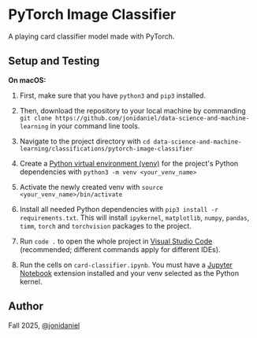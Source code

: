 # PyTorch Image Classifier

A playing card classifier model made with PyTorch.

## Setup and Testing

**On macOS:**

1. First, make sure that you have `python3` and `pip3` installed.

2. Then, download the repository to your local machine by commanding `git clone https://github.com/jonidaniel/data-science-and-machine-learning` in your command line tools.

3. Navigate to the project directory with `cd data-science-and-machine-learning/classifications/pytorch-image-classifier`

4. Create a [Python virtual environment (venv)](https://docs.python.org/3/library/venv.html) for the project's Python dependencies with `python3 -m venv <your_venv_name>`

5. Activate the newly created venv with `source <your_venv_name>/bin/activate`

6. Install all needed Python dependencies with `pip3 install -r requirements.txt`. This will install `ipykernel`, `matplotlib`, `numpy`, `pandas`, `timm`, `torch` and `torchvision` packages to the project.

7. Run `code .` to open the whole project in [Visual Studio Code](https://code.visualstudio.com/) (recommended; different commands apply for different IDEs).

8. Run the cells on `card-classifier.ipynb`. You must have a [Jupyter Notebook](https://jupyter.org/) extension installed and your venv selected as the Python kernel.

## Author

Fall 2025, [@jonidaniel](https://github.com/jonidaniel)

